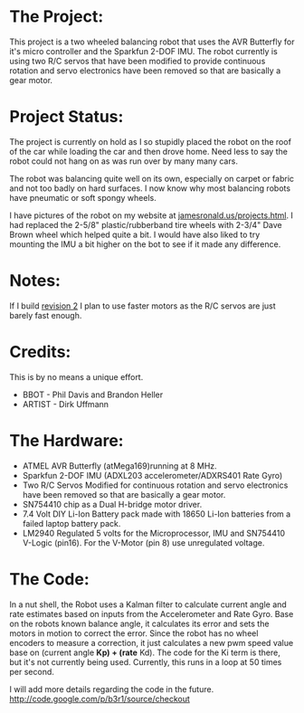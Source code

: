 # The Project: #
This project is a two wheeled balancing robot that uses the AVR Butterfly for it's micro controller and the Sparkfun 2-DOF IMU.  The robot currently is using two R/C servos that have been modified to provide continuous rotation and servo electronics have been removed so that are basically a gear motor.

# Project Status: #
The project is currently on hold as I so stupidly placed the robot on the roof of the car while loading the car and then drove home.  Need less to say the robot could not hang on as was run over by many many cars.

The robot was balancing quite well on its own, especially on carpet or fabric and not too badly on hard surfaces.  I now know why most balancing robots have pneumatic or soft spongy wheels.

I have pictures of the robot on my website at [jamesronald.us/projects.html](http://jamesronald.us/projects.html). I had replaced the 2-5/8" plastic/rubberband tire wheels with 2-3/4" Dave Brown wheel which helped quite a bit. I would have also liked to try mounting the IMU a bit higher on the bot to see if it made any difference.

# Notes: #
If I build [revision 2](https://code.google.com/p/b3r1/source/detail?r=2) I plan to use faster motors as the R/C servos are just barely fast enough.

# Credits: #
This is by no means a unique effort.
  * BBOT - Phil Davis and Brandon Heller
  * ARTIST - Dirk Uffmann

# The Hardware: #
  * ATMEL AVR Butterfly (atMega169)running at 8 MHz.
  * Sparkfun 2-DOF IMU (ADXL203 accelerometer/ADXRS401 Rate Gyro)
  * Two R/C Servos Modified for continuous rotation and servo electronics have been removed so that are basically a gear motor.
  * SN754410 chip as a Dual H-bridge motor driver.
  * 7.4 Volt DIY Li-Ion Battery pack made with 18650 Li-Ion batteries from a failed laptop battery pack.
  * LM2940 Regulated 5 volts for the Microprocessor, IMU and SN754410 V-Logic (pin16). For the V-Motor (pin 8) use unregulated voltage.

# The Code: #
In a nut shell, the Robot uses a Kalman filter to calculate current angle and rate estimates based on inputs from the Accelerometer and Rate Gyro.  Base on the robots known balance angle, it calculates its error and sets the motors in motion to correct the error. Since the robot has no wheel encoders to measure a correction, it just calculates a new pwm speed value base on (current angle **Kp) + (rate** Kd). The code for the Ki term is there, but it's not currently being used.  Currently, this runs in a loop at 50 times per second.

I will add more details regarding the code in the future. http://code.google.com/p/b3r1/source/checkout
